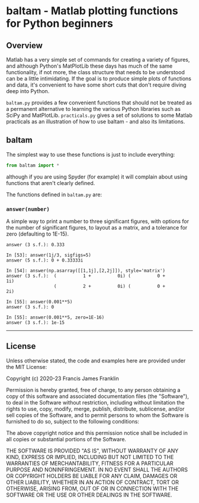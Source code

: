 baltam - Matlab plotting functions for Python beginners
=======================================================

## Overview

Matlab has a very simple set of commands for creating a variety of figures, and although Python's MatPlotLib these days has much of the same functionality, if not more, the class structure that needs to be understood can be a little intimidating. If the goal is to produce simple plots of functions and data, it's convenient to have some short cuts that don't require diving deep into Python.

`baltam.py` provides a few convenient functions that should not be treated as a permanent alternative to learning the various Python libraries such as SciPy and MatPlotLib. `practicals.py` gives a set of solutions to some Matlab practicals as an illustration of how to use baltam - and also its limitations.

## baltam

The simplest way to use these functions is just to include everything:
```python
from baltam import *
```
although if you are using Spyder (for example) it will complain about using functions that aren't clearly defined.

The functions defined in `baltam.py` are:

### `answer(number)`
A simple way to print a number to three significant figures, with options for the number of significant figures, to layout as a matrix, and a tolerance for zero (defaulting to 1E-15).
```In [52]: answer(1/3)
answer (3 s.f.): 0.333

In [53]: answer(1j/3, sigfigs=5)
answer (5 s.f.): 0 + 0.33333i

In [54]: answer(np.asarray([[1,1j],[2,2j]]), style='matrix')
answer (3 s.f.):  (          1 +          0i) (          0 +          1i)
                  (          2 +          0i) (          0 +          2i)

In [55]: answer(0.001**5)
answer (3 s.f.): 0

In [55]: answer(0.001**5, zero=1E-16)
answer (3 s.f.): 1e-15
```

--------

## License

Unless otherwise stated, the code and examples here are
provided under the MIT License:

Copyright (c) 2020-23 Francis James Franklin

Permission is hereby granted, free of charge, to any person
obtaining a copy of this software and associated
documentation files (the "Software"), to deal in the
Software without restriction, including without limitation
the rights to use, copy, modify, merge, publish,
distribute, sublicense, and/or sell copies of the Software,
and to permit persons to whom the Software is furnished to
do so, subject to the following conditions:

The above copyright notice and this permission notice shall
be included in all copies or substantial portions of the
Software.

THE SOFTWARE IS PROVIDED "AS IS", WITHOUT WARRANTY OF ANY
KIND, EXPRESS OR IMPLIED, INCLUDING BUT NOT LIMITED TO THE
WARRANTIES OF MERCHANTABILITY, FITNESS FOR A PARTICULAR
PURPOSE AND NONINFRINGEMENT. IN NO EVENT SHALL THE AUTHORS
OR COPYRIGHT HOLDERS BE LIABLE FOR ANY CLAIM, DAMAGES OR
OTHER LIABILITY, WHETHER IN AN ACTION OF CONTRACT, TORT OR
OTHERWISE, ARISING FROM, OUT OF OR IN CONNECTION WITH THE
SOFTWARE OR THE USE OR OTHER DEALINGS IN THE SOFTWARE.
